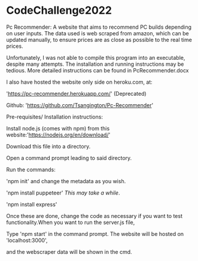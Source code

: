 # CodeChallenge2022

Pc Recommender:
A website that aims to recommend PC builds depending on user inputs. The data used is web scraped from amazon,
which can be updated manually, to ensure prices are as close as possible to the real time prices.

Unfortunately, I was not able to compile this program into an executable, despite many attempts. The installation and
running instructions may be tedious.
More detailed instructions can be found in PcRecommender.docx

I also have hosted the website only side on heroku.com, at:

'https://pc-recommender.herokuapp.com/' (Deprecated)

Github: 'https://github.com/Tsangington/Pc-Recommender'

Pre-requisites/ Installation instructions:

Install node.js (comes with npm) from this website:'https://nodejs.org/en/download/'

Download this file into a directory. 

Open a command prompt leading to said directory. 

Run the commands:

'npm init' and change the metadata as you wish.

'npm install puppeteer' *This may take a while*.

'npm install express'

Once these are done, change the code as necessary if you want to test functionality.When you want to run the server.js file,

Type 'npm start' in the command prompt. The website will be hosted on 'localhost:3000',

and the webscraper data will be shown in the cmd.



